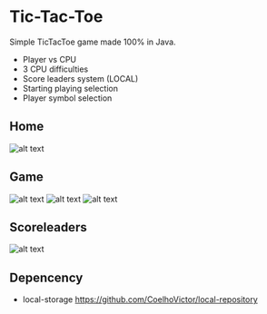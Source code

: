 # Tic-Tac-Toe

Simple TicTacToe game made 100% in Java.

- Player vs CPU
- 3 CPU difficulties
- Score leaders system (LOCAL)
- Starting playing selection
- Player symbol selection

## Home

![alt text](https://github.com/CoelhoVictor/TicTacToe/blob/master/assets/images/example/example-home.JPG)

## Game

![alt text](https://github.com/CoelhoVictor/TicTacToe/blob/master/assets/images/example/example-game.JPG)
![alt text](https://github.com/CoelhoVictor/TicTacToe/blob/master/assets/images/example/example-win.JPG)
![alt text](https://github.com/CoelhoVictor/TicTacToe/blob/master/assets/images/example/example-defeat.JPG)

## Scoreleaders

![alt text](https://github.com/CoelhoVictor/TicTacToe/blob/master/assets/images/example/example-scoreleaders.JPG)

## Depencency

- local-storage
https://github.com/CoelhoVictor/local-repository
